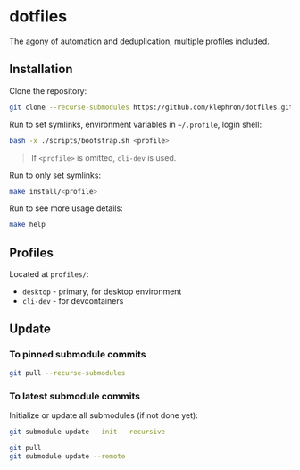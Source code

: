 # dotfiles

The agony of automation and deduplication, multiple profiles included.

## Installation

Clone the repository:

```sh
git clone --recurse-submodules https://github.com/klephron/dotfiles.git
```

Run to set symlinks, environment variables in `~/.profile`, login shell:

```sh
bash -x ./scripts/bootstrap.sh <profile>
```

> If `<profile>` is omitted, `cli-dev` is used.

Run to only set symlinks:

```sh
make install/<profile>
```

Run to see more usage details:

```sh
make help
```

## Profiles

Located at `profiles/`:

- `desktop` - primary, for desktop environment
- `cli-dev` - for devcontainers

## Update

### To pinned submodule commits

```sh
git pull --recurse-submodules
```

### To latest submodule commits

Initialize or update all submodules (if not done yet):

```sh
git submodule update --init --recursive
```

```sh
git pull
git submodule update --remote
```
